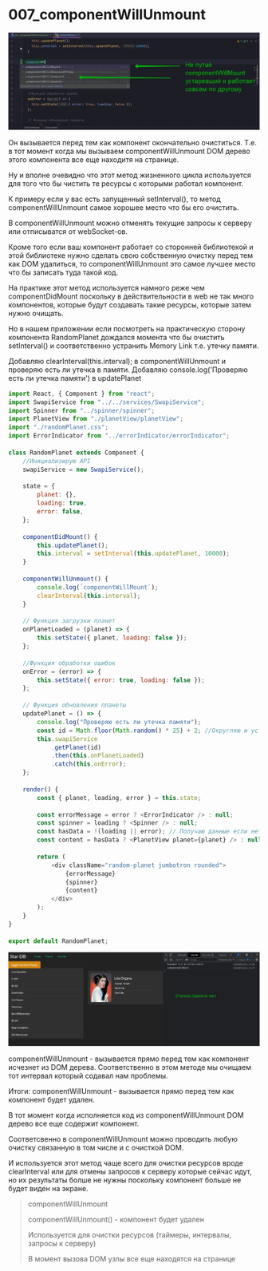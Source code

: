 # 007_componentWillUnmount

![](img/001.jpg)

Он вызывается перед тем как компонент окончательно очиститься. Т.е. в тот момент когда мы вызываем componentWillUnmount DOM дерево этого компонента все еще находитя на странице.

Ну и вполне очевидно что этот метод жизненного цикла используется для того что бы чистить те ресурсы с которыми работал компонент.

К примеру если у вас есть запущенный setInterval(), то метод componentWillUnmount самое хорошее место что бы его очистить.

В componentWillUnmount можно отменять текущие запросы к серверу или отписыватся от webSocket-ов.

Кроме того если ваш компонент работает со сторонней библиотекой и этой библиотеке нужно сделать свою собственную очистку перед тем как DOM удалиться, то componentWillUnmount это самое лучшее место что бы записать туда такой код.

На практике этот метод используется намного реже чем componentDidMount поскольку в действительности в web не так много компонентов, которые будут создавать такие ресурсы, которые затем нужно очищать.

Но в нашем приложении если посмотреть на практическую сторону компонента RandomPlanet дождался момента что бы очистить setInterval() и соответственно устранить Memory Link  т.е. утечку памяти.

Добавляю  clearInterval(this.interval); в componentWillUnmount и проверяю есть ли утечка в памяти. Добавляю  console.log('Проверяю есть ли утечка памяти') в updatePlanet

```js
import React, { Component } from "react";
import SwapiService from "../../services/SwapiService";
import Spinner from "../spinner/spinner";
import PlanetView from "./planetView/planetView";
import "./randomPlanet.css";
import ErrorIndicator from "../errorIndicator/errorIndicator";

class RandomPlanet extends Component {
    //Инициализирую API
    swapiService = new SwapiService();

    state = {
        planet: {},
        loading: true,
        error: false,
    };

    componentDidMount() {
        this.updatePlanet();
        this.interval = setInterval(this.updatePlanet, 10000);
    }

    componentWillUnmount() {
        console.log(`componentWillMount`);
        clearInterval(this.interval);
    }

    // Функция загрузки планет
    onPlanetLoaded = (planet) => {
        this.setState({ planet, loading: false });
    };

    //Функция обработки ошибок
    onError = (error) => {
        this.setState({ error: true, loading: false });
    };

    // Функция обновления планеты
    updatePlanet = () => {
        console.log("Проверяю есть ли утечка памяти");
        const id = Math.floor(Math.random() * 25) + 2; //Округляю и устанавливаю диапазон случайных планет
        this.swapiService
            .getPlanet(id)
            .then(this.onPlanetLoaded)
            .catch(this.onError);
    };

    render() {
        const { planet, loading, error } = this.state;

        const errorMessage = error ? <ErrorIndicator /> : null;
        const spinner = loading ? <Spinner /> : null;
        const hasData = !(loading || error); // Получаю данные если нет загрузки или ошибки
        const content = hasData ? <PlanetView planet={planet} /> : null;

        return (
            <div className="random-planet jumbotron rounded">
                {errorMessage}
                {spinner}
                {content}
            </div>
        );
    }
}

export default RandomPlanet;


```

![](img/002.jpg)

componentWillUnmount - вызывается прямо перед тем как компонент исчезнет из DOM дерева. Соответственно в этом методе мы очищаем тот интервал который содавал нам проблемы.

Итоги: componentWillUnmount - вызывается прямо перед тем как компонент будет удален. 

В тот момент когда исполняется код из componentWillUnmount DOM дерево все еще содержит компонент.

Соответсвенно в componentWillUnmount можно проводить любую очистку связанную в том числе и с очисткой DOM.

И используется этот метод чаще всего для очистки ресурсов вроде clearInterval или для отмены запросов к серверу которые сейчас идут, но их результаты болше не нужны поскольку компонент больше не будет виден на экране.

> componentWillUnmount
> 
> componentWillUnmount() - компонент будет удален
> 
> Используется для очистки ресурсов 
> (таймеры, интервалы, запросы к серверу)
> 
> В момент вызова DOM узлы все еще находятся на странице